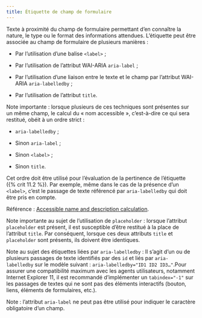 ```yaml
---
title: Étiquette de champ de formulaire
---
```


Texte à proximité du champ de formulaire permettant d’en connaître la nature,
le type ou le format des informations attendues. L’étiquette peut être
associée au champ de formulaire de plusieurs manières :

- Par l’utilisation d’une balise `<label>` ;

- Par l’utilisation de l’attribut WAI-ARIA `aria-label` ;

- Par l’utilisation d’une liaison entre le texte et le champ par l’attribut WAI-ARIA `aria-labelledby` ;

- Par l’utilisation de l’attribut `title`.

Note importante : lorsque plusieurs de ces techniques sont présentes sur un
même champ, le calcul du « nom accessible », c’est-à-dire ce qui sera
restitué, obéit à un ordre strict :

- `aria-labelledby` ;

- Sinon `aria-label` ;

- Sinon `<label>` ;

- Sinon `title`.

Cet ordre doit être utilisé pour l’évaluation de la pertinence de l’étiquette
({% crit 11.2 %}). Par exemple, même dans le cas de la présence d’un
`<label>`, c’est le passage de texte référencé par `aria-labelledby` qui doit
être pris en compte.

Référence : <span lang="en">[Accessible name and description calculation](https://www.w3.org/TR/html-aam-1.0/#accessible-name-and-description-computation)</span>.

Note importante au sujet de l’utilisation de `placeholder` : lorsque
l’attribut `placeholder` est présent, il est susceptible d’être restitué à la
place de l’attribut `title`. Par conséquent, lorsque ces deux attributs
`title` et `placeholder` sont présents, ils doivent être identiques.

Note au sujet des étiquettes liées par `aria-labelledby` : Il s’agit d’un ou
de plusieurs passages de texte identifiés par des `id` et liés par `aria- labelledby` sur le modèle suivant : `aria-labelledby="ID1 ID2 ID3…"`.Pour
assurer une compatibilité maximum avec les agents utilisateurs, notamment
Internet Explorer 11, il est recommandé d’implémenter un `tabindex="-1"` sur
les passages de textes qui ne sont pas des éléments interactifs (bouton,
liens, éléments de formulaires, etc.).

Note : l’attribut `aria-label` ne peut pas être utilisé pour indiquer le
caractère obligatoire d’un champ.
